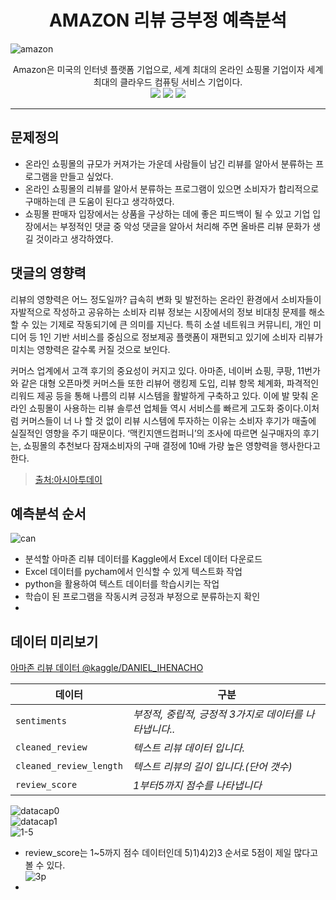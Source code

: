 # <div align=center>AMAZON 리뷰 긍부정 예측분석</div>
![amazon](https://user-images.githubusercontent.com/79899868/235655097-f163a37c-ec5c-4337-8c28-e230e1064586.png)

<div align=center>Amazon은 미국의 인터넷 플랫폼 기업으로, 세계 최대의 온라인 쇼핑몰 기업이자 세계 최대의 클라우드 컴퓨팅 서비스 기업이다.</div>
<div align=center>
<img src="https://img.shields.io/badge/Python-3776AB?style=flat-square&logo=Python&logoColor=white"/></a>
<img src="https://img.shields.io/badge/PyTorch-E34F26?style=flat-square&logo=PyTorch&logoColor=white"/></a>
<img src="https://img.shields.io/badge/Jupyter-F37626?style=flat-square&logo=Jupyter&logoColor=white"/></a>
</div><hr>

## 문제정의
- 온라인 쇼핑몰의 규모가 커져가는 가운데 사람들이 남긴 리뷰를 알아서 분류하는 프로그램을 만들고 싶었다.
- 온라인 쇼핑몰의 리뷰를 알아서 분류하는 프로그램이 있으면 소비자가 합리적으로 구매하는데 큰 도움이 된다고 생각하였다.
- 쇼핑몰 판매자 입장에서는 상품을 구상하는 데에 좋은 피드백이 될 수 있고 기업 입장에서는 부정적인 댓글 중 악성 댓글을 알아서 처리해 주면 올바른 리뷰 문화가 생길 것이라고 생각하였다.

## 댓글의 영향력
리뷰의 영향력은 어느 정도일까? 급속히 변화 및 발전하는 온라인 환경에서 소비자들이 자발적으로 작성하고 공유하는 소비자 리뷰 정보는 시장에서의 정보 비대칭 문제를 해소할
수 있는 기제로 작동되기에 큰 의미를 지닌다. 특히 소셜 네트워크 커뮤니티, 개인 미디어 등 1인 기반 서비스를 중심으로 정보제공 플랫폼이 재편되고 있기에 소비자 리뷰가 미치는 영향력은 갈수록 커질 것으로
보인다. 

커머스 업계에서 고객 후기의 중요성이 커지고 있다. 아마존, 네이버 쇼핑, 쿠팡, 11번가와 같은 대형 오픈마켓 커머스들 또한 리뷰어 랭킹제 도입, 리뷰 항목 체계화, 파격적인 리워드 제공 등을 통해 나름의
리뷰 시스템을 활발하게 구축하고 있다. 이에 발 맞춰 온라인 쇼핑몰이 사용하는 리뷰 솔루션 업체들 역시 서비스를 빠르게 고도화 중이다.이처럼 커머스들이 너 나 할 것 없이 리뷰 시스템에 투자하는 이유는 소비자 후기가 
매출에 실질적인 영향을 주기 때문이다. ‘맥킨지앤드컴퍼니’의 조사에 따르면 실구매자의 후기는, 쇼핑몰의 추천보다 잠재소비자의 구매 결정에 10배 가량 높은 영향력을 행사한다고 한다.
>[출처:아시아투데이](https://www.asiatoday.co.kr/view.php?key=20200219010011433)<br>

## 예측분석 순서

![can](https://user-images.githubusercontent.com/79899868/235660196-9864d0ac-e9b1-4537-ba72-5bedfe42619f.png)
- 분석할 아마존 리뷰 데이터를 Kaggle에서 Excel 데이터 다운로드
- Excel 데이터를 pycham에서 인식할 수 있게 텍스트화 작업
- python을 활용하여 텍스트 데이터를 학습시키는 작업
- 학습이 된 프로그램을 작동시켜 긍정과 부정으로 분류하는지 확인
- 
## 데이터 미리보기

[아마존 리뷰 데이터 @kaggle/DANIEL_IHENACHO](https://www.kaggle.com/datasets/danielihenacho/amazon-reviews-dataset)

| 데이터 | 구분 |
| --- | --- |
| `sentiments` | *부정적, 중립적, 긍정적 3가지로 데이터를 나타냅니다..* |
| `cleaned_review` | *텍스트 리뷰 데이터 입니다.* |
| `cleaned_review_length` | *텍스트 리뷰의 길이 입니다.(단어 갯수)* |
| `review_score` | *1부터5까지 점수를 나타냅니다* |<br><br>


![datacap0](https://user-images.githubusercontent.com/79899868/235671713-3354cbe0-d1f7-42df-a9dd-66e3960d4b8c.png)<br>
![datacap1](https://user-images.githubusercontent.com/79899868/235671750-75d17724-82d2-4b4d-a33e-d06a0e995deb.png)<br>
![1-5](https://user-images.githubusercontent.com/79899868/235672123-d66430a3-f692-4df2-8da8-469960cf31ed.png)<br>
- review_score는 1~5까지 점수 데이터인데 5)1)4)2)3 순서로 5점이 제일 많다고 볼 수 있다.<br>
![3p](https://user-images.githubusercontent.com/79899868/235672552-0ca8323d-ba38-49cf-93a2-a73c09bb9f9a.png)<br>
- 




